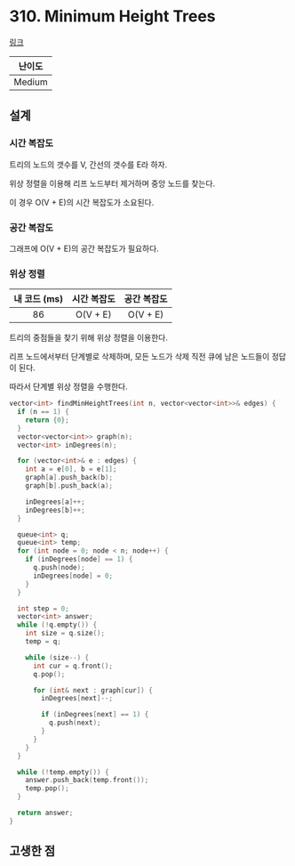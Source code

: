 # 310. Minimum Height Trees

[링크](https://leetcode.com/problems/minimum-height-trees/)

| 난이도 |
| :----: |
| Medium |

## 설계

### 시간 복잡도

트리의 노드의 갯수를 V, 간선의 갯수를 E라 하자.

위상 정렬을 이용해 리프 노드부터 제거하며 중앙 노드를 찾는다.

이 경우 O(V + E)의 시간 복잡도가 소요된다.

### 공간 복잡도

그래프에 O(V + E)의 공간 복잡도가 필요하다.

### 위상 정렬

| 내 코드 (ms) | 시간 복잡도 | 공간 복잡도 |
| :----------: | :---------: | :---------: |
|      86      |  O(V + E)   |  O(V + E)   |

트리의 중점들을 찾기 위해 위상 정렬을 이용한다.

리프 노드에서부터 단계별로 삭제하며, 모든 노드가 삭제 직전 큐에 남은 노드들이 정답이 된다.

따라서 단계별 위상 정렬을 수행한다.

```cpp
vector<int> findMinHeightTrees(int n, vector<vector<int>>& edges) {
  if (n == 1) {
    return {0};
  }
  vector<vector<int>> graph(n);
  vector<int> inDegrees(n);

  for (vector<int>& e : edges) {
    int a = e[0], b = e[1];
    graph[a].push_back(b);
    graph[b].push_back(a);

    inDegrees[a]++;
    inDegrees[b]++;
  }

  queue<int> q;
  queue<int> temp;
  for (int node = 0; node < n; node++) {
    if (inDegrees[node] == 1) {
      q.push(node);
      inDegrees[node] = 0;
    }
  }

  int step = 0;
  vector<int> answer;
  while (!q.empty()) {
    int size = q.size();
    temp = q;

    while (size--) {
      int cur = q.front();
      q.pop();

      for (int& next : graph[cur]) {
        inDegrees[next]--;

        if (inDegrees[next] == 1) {
          q.push(next);
        }
      }
    }
  }

  while (!temp.empty()) {
    answer.push_back(temp.front());
    temp.pop();
  }

  return answer;
}
```

## 고생한 점
